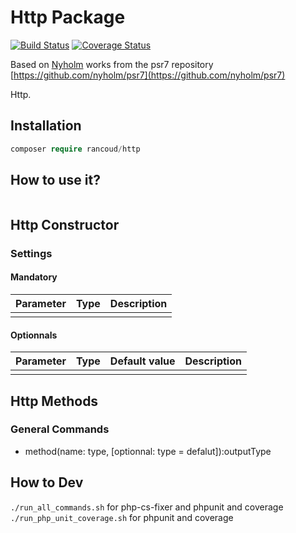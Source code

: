 # Http Package

[![Build Status](https://travis-ci.org/rancoud/Http.svg?branch=master)](https://travis-ci.org/rancoud/Http) [![Coverage Status](https://coveralls.io/repos/github/rancoud/Http/badge.svg?branch=master)](https://coveralls.io/github/rancoud/Http?branch=master)

Based on [Nyholm](https://github.com/nyholm) works from the psr7 repository [https://github.com/nyholm/psr7](https://github.com/nyholm/psr7)

Http.  

## Installation
```php
composer require rancoud/http
```

## How to use it?
```php

```

## Http Constructor
### Settings
#### Mandatory
| Parameter | Type | Description |
| --- | --- | --- |
|  |  |  |

#### Optionnals
| Parameter | Type | Default value | Description |
| --- | --- | --- | --- |
|  |  |  |  |

## Http Methods
### General Commands  
* method(name: type, [optionnal: type = defalut]):outputType  


## How to Dev
`./run_all_commands.sh` for php-cs-fixer and phpunit and coverage  
`./run_php_unit_coverage.sh` for phpunit and coverage  